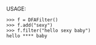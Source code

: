 USAGE:

    >>> f = DFAFilter()
    >>> f.add("sexy")
    >>> f.filter("hello sexy baby")
    hello **** baby
